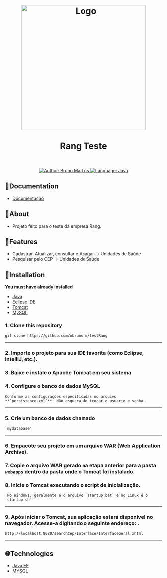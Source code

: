 <h1 align="center">
	<img src="https://i.imgur.com/1ivr7ac.png"  alt="Logo"  width="400"><br><br>
	Rang Teste
</h1>

<div>
    <p align="center">
        <em>
            <br><br>
        </em>
    <a href="https://www.linkedin.com/in/bruno-martins-8667b0180/" target="_blank">
        <img src="https://img.shields.io/static/v1?label=Author&message=Bruno&color=00ba6d&style=for-the-badge&logo=LinkedIn" alt="Author: Bruno Martins">
    </a>
    <a href="https://www.oracle.com/br/">
		<img  src="https://img.shields.io/static/v1?label=Language&message=Java&color=red&style=for-the-badge&logo=Java"  alt="Language: Java">
	</a>
    </p>
</div>

## 📂Documentation
- [Documentação](https://www.notion.so/Documenta-o-do-Projeto-beea7c05a95b43c28eda311383f721dd?pvs=4)


## 📌About
 - Projeto feito para o teste da empresa Rang.

## 🚀Features

- Cadastrar, Atualizar, consultar e Apagar -> Unidades de Saúde
- Pesquisar pelo CEP -> Unidades de Saúde

## 📕Installation

**You must have already installed**
- [Java](https://www.oracle.com/br/java/technologies/downloads/)
- [Eclipse IDE](https://www.eclipse.org/downloads/)
- [Tomcat](https://tomcat.apache.org/download-90.cgi)
- [MySQL](https://dev.mysql.com/downloads/)

### 1. Clone this repository
```
git clone https://github.com/obrunorm/testRang
```
---
### 2. Importe o projeto para sua IDE favorita (como Eclipse, IntelliJ, etc.).
### 3. Baixe e instale o Apache Tomcat em seu sistema
### 4. Configure o banco de dados MySQL 
```
Conforme as configurações especificadas no arquivo **`persistence.xml`**. Não esqueça de trocar o usuario e senha.
```
---
### 5. Crie um banco de dados chamado 
```
`mydatabase'
```
---
### 6. Empacote seu projeto em um arquivo WAR (Web Application Archive).
### 7. Copie o arquivo WAR gerado na etapa anterior para a pasta **`webapps`** dentro da pasta onde o Tomcat foi instalado.
### 8. Inicie o Tomcat executando o script de inicialização.
```
 No Windows, geralmente é o arquivo `startup.bat` e no Linux é o `startup.sh`
```
---
### 9. Após iniciar o Tomcat, sua aplicação estará disponível no navegador. Acesse-a digitando o seguinte endereço: .
```
http://localhost:8080/searchCep/Interface/InterfaceGeral.xhtml
```
---


## 🌐Technologies

- [Java EE](https://www.oracle.com/br/java/technologies/java-ee-glance.html)
- [MYSQL](https://www.mysql.com/)
